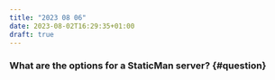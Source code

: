 ```yaml
---
title: "2023 08 06"
date: 2023-08-02T16:29:35+01:00
draft: true
---
```

### What are the options for a StaticMan server? {#question}
